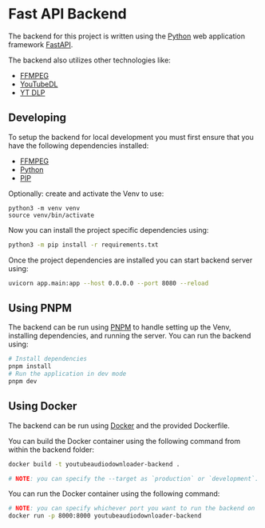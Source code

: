 # Fast API Backend

The backend for this project is written using the [Python](https://www.python.org/) web application framework [FastAPI](https://fastapi.tiangolo.com/).

The backend also utilizes other technologies like:
  - [FFMPEG](https://www.ffmpeg.org/)
  - [YouTubeDL](https://youtube-dl.org/)
  - [YT DLP](https://github.com/yt-dlp/yt-dlp)

## Developing
To setup the backend for local development you must first ensure that you have the following dependencies installed:
  - [FFMPEG](https://www.ffmpeg.org/)
  - [Python](https://www.python.org/)
  - [PIP](https://pypi.org/project/pip/)

Optionally: create and activate the Venv to use:
```
python3 -m venv venv
source venv/bin/activate
```

Now you can install the project specific dependencies using:
```bash
python3 -m pip install -r requirements.txt
```

Once the project dependencies are installed you can start backend server using:
```bash
uvicorn app.main:app --host 0.0.0.0 --port 8080 --reload
```

## Using PNPM
The backend can be run using [PNPM](https://pnpm.io/) to handle setting up the Venv, installing dependencies, and running the server. You can run the backend using:
```bash
# Install dependencies
pnpm install
# Run the application in dev mode
pnpm dev
```

## Using Docker
The backend can be run using [Docker](https://www.docker.com) and the provided Dockerfile.

You can build the Docker container using the following command from within the backend folder:
```bash
docker build -t youtubeaudiodownloader-backend .

# NOTE: you can specify the --target as `production` or `development`. By default it will use `production`
```

You can run the Docker container using the following command:
```bash
# NOTE: you can specify whichever port you want to run the backend on
docker run -p 8000:8000 youtubeaudiodownloader-backend
```
